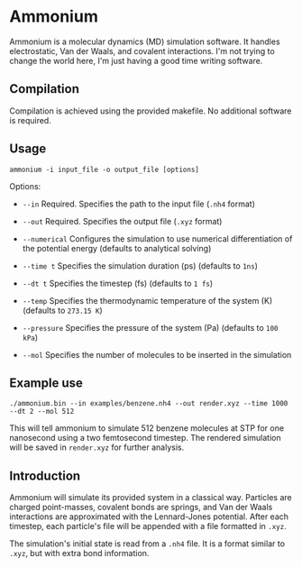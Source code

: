 # Ammonium

Ammonium is a molecular dynamics (MD) simulation software. It handles electrostatic, Van der Waals, and covalent interactions. I'm not trying to change the world here, I'm just having a good time writing software.

## Compilation

Compilation is achieved using the provided makefile. No additional software is required.

## Usage

`ammonium -i input_file -o output_file [options]`

Options:

- `--in` Required. Specifies the path to the input file (`.nh4` format)

- `--out` Required. Specifies the output file (`.xyz` format)

- `--numerical` Configures the simulation to use numerical differentiation of the potential energy (defaults to analytical solving)

- `--time t` Specifies the simulation duration (ps) (defaults to `1ns`)

- `--dt t` Specifies the timestep (fs) (defaults to `1 fs`)

- `--temp` Specifies the thermodynamic temperature of the system (K) (defaults to `273.15 K`)

- `--pressure` Specifies the pressure of the system (Pa) (defaults to `100 kPa`)

- `--mol` Specifies the number of molecules to be inserted in the simulation

## Example use

`./ammonium.bin --in examples/benzene.nh4 --out render.xyz --time 1000 --dt 2 --mol 512`

This will tell ammonium to simulate 512 benzene molecules at STP for one nanosecond using a two femtosecond timestep. The rendered simulation will be saved in `render.xyz` for further analysis.

## Introduction

Ammonium will simulate its provided system in a classical way. Particles are charged point-masses, covalent bonds are springs, and Van der Waals interactions are approximated with the Lennard-Jones potential. After each timestep, each particle's file will be appended with a file formatted in `.xyz`.

The simulation's initial state is read from a `.nh4` file. It is a format similar to `.xyz`, but with extra bond information.
